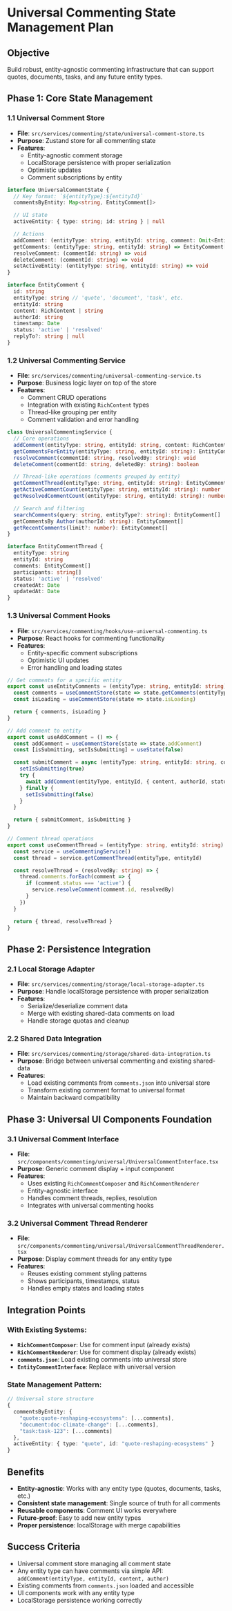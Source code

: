 # Universal Commenting State Management Plan

## Objective
Build robust, entity-agnostic commenting infrastructure that can support quotes, documents, tasks, and any future entity types.

## Phase 1: Core State Management

### 1.1 Universal Comment Store
- **File**: `src/services/commenting/state/universal-comment-store.ts`
- **Purpose**: Zustand store for all commenting state
- **Features**:
  - Entity-agnostic comment storage
  - LocalStorage persistence with proper serialization
  - Optimistic updates
  - Comment subscriptions by entity

```typescript
interface UniversalCommentState {
  // Key format: `${entityType}:${entityId}`
  commentsByEntity: Map<string, EntityComment[]>

  // UI state
  activeEntity: { type: string; id: string } | null

  // Actions
  addComment: (entityType: string, entityId: string, comment: Omit<EntityComment, 'id' | 'timestamp'>) => void
  getComments: (entityType: string, entityId: string) => EntityComment[]
  resolveComment: (commentId: string) => void
  deleteComment: (commentId: string) => void
  setActiveEntity: (entityType: string, entityId: string) => void
}

interface EntityComment {
  id: string
  entityType: string // 'quote', 'document', 'task', etc.
  entityId: string
  content: RichContent | string
  authorId: string
  timestamp: Date
  status: 'active' | 'resolved'
  replyTo?: string | null
}
```

### 1.2 Universal Commenting Service
- **File**: `src/services/commenting/universal-commenting-service.ts`
- **Purpose**: Business logic layer on top of the store
- **Features**:
  - Comment CRUD operations
  - Integration with existing `RichContent` types
  - Thread-like grouping per entity
  - Comment validation and error handling

```typescript
class UniversalCommentingService {
  // Core operations
  addComment(entityType: string, entityId: string, content: RichContent | string, authorId: string): EntityComment
  getCommentsForEntity(entityType: string, entityId: string): EntityComment[]
  resolveComment(commentId: string, resolvedBy: string): void
  deleteComment(commentId: string, deletedBy: string): boolean

  // Thread-like operations (comments grouped by entity)
  getCommentThread(entityType: string, entityId: string): EntityCommentThread
  getActiveCommentCount(entityType: string, entityId: string): number
  getResolvedCommentCount(entityType: string, entityId: string): number

  // Search and filtering
  searchComments(query: string, entityType?: string): EntityComment[]
  getCommentsBy Author(authorId: string): EntityComment[]
  getRecentComments(limit?: number): EntityComment[]
}

interface EntityCommentThread {
  entityType: string
  entityId: string
  comments: EntityComment[]
  participants: string[]
  status: 'active' | 'resolved'
  createdAt: Date
  updatedAt: Date
}
```

### 1.3 Universal Comment Hooks
- **File**: `src/services/commenting/hooks/use-universal-commenting.ts`
- **Purpose**: React hooks for commenting functionality
- **Features**:
  - Entity-specific comment subscriptions
  - Optimistic UI updates
  - Error handling and loading states

```typescript
// Get comments for a specific entity
export const useEntityComments = (entityType: string, entityId: string) => {
  const comments = useCommentStore(state => state.getComments(entityType, entityId))
  const isLoading = useCommentStore(state => state.isLoading)

  return { comments, isLoading }
}

// Add comment to entity
export const useAddComment = () => {
  const addComment = useCommentStore(state => state.addComment)
  const [isSubmitting, setIsSubmitting] = useState(false)

  const submitComment = async (entityType: string, entityId: string, content: RichContent | string, authorId: string) => {
    setIsSubmitting(true)
    try {
      await addComment(entityType, entityId, { content, authorId, status: 'active' })
    } finally {
      setIsSubmitting(false)
    }
  }

  return { submitComment, isSubmitting }
}

// Comment thread operations
export const useCommentThread = (entityType: string, entityId: string) => {
  const service = useCommentingService()
  const thread = service.getCommentThread(entityType, entityId)

  const resolveThread = (resolvedBy: string) => {
    thread.comments.forEach(comment => {
      if (comment.status === 'active') {
        service.resolveComment(comment.id, resolvedBy)
      }
    })
  }

  return { thread, resolveThread }
}
```

## Phase 2: Persistence Integration

### 2.1 Local Storage Adapter
- **File**: `src/services/commenting/storage/local-storage-adapter.ts`
- **Purpose**: Handle localStorage persistence with proper serialization
- **Features**:
  - Serialize/deserialize comment data
  - Merge with existing shared-data comments on load
  - Handle storage quotas and cleanup

### 2.2 Shared Data Integration
- **File**: `src/services/commenting/storage/shared-data-integration.ts`
- **Purpose**: Bridge between universal commenting and existing shared-data
- **Features**:
  - Load existing comments from `comments.json` into universal store
  - Transform existing comment format to universal format
  - Maintain backward compatibility

## Phase 3: Universal UI Components Foundation

### 3.1 Universal Comment Interface
- **File**: `src/components/commenting/universal/UniversalCommentInterface.tsx`
- **Purpose**: Generic comment display + input component
- **Features**:
  - Uses existing `RichCommentComposer` and `RichCommentRenderer`
  - Entity-agnostic interface
  - Handles comment threads, replies, resolution
  - Integrates with universal commenting hooks

### 3.2 Universal Comment Thread Renderer
- **File**: `src/components/commenting/universal/UniversalCommentThreadRenderer.tsx`
- **Purpose**: Display comment threads for any entity type
- **Features**:
  - Reuses existing comment styling patterns
  - Shows participants, timestamps, status
  - Handles empty states and loading states

## Integration Points

### With Existing Systems:
- **`RichCommentComposer`**: Use for comment input (already exists)
- **`RichCommentRenderer`**: Use for comment display (already exists)
- **`comments.json`**: Load existing comments into universal store
- **`EntityCommentInterface`**: Replace with universal version

### State Management Pattern:
```typescript
// Universal store structure
{
  commentsByEntity: {
    "quote:quote-reshaping-ecosystems": [...comments],
    "document:doc-climate-change": [...comments],
    "task:task-123": [...comments]
  },
  activeEntity: { type: "quote", id: "quote-reshaping-ecosystems" }
}
```

## Benefits
- **Entity-agnostic**: Works with any entity type (quotes, documents, tasks, etc.)
- **Consistent state management**: Single source of truth for all comments
- **Reusable components**: Comment UI works everywhere
- **Future-proof**: Easy to add new entity types
- **Proper persistence**: localStorage with merge capabilities

## Success Criteria
- Universal comment store managing all comment state
- Any entity type can have comments via simple API: `addComment(entityType, entityId, content, author)`
- Existing comments from `comments.json` loaded and accessible
- UI components work with any entity type
- LocalStorage persistence working correctly